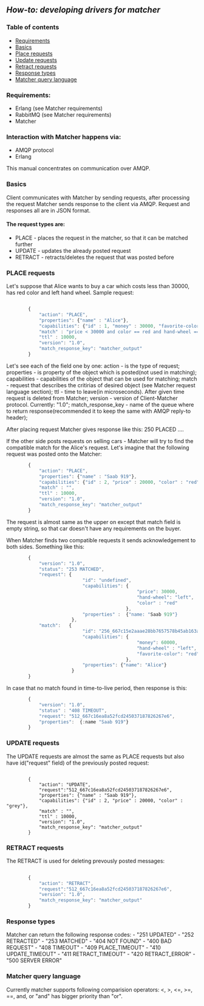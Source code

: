 ## *How-to: developing drivers for matcher*

### Table of contents
- [Requirements](#requirements)
- [Basics](#basics)
- [Place requests](#place-requests)
- [Update requests](#update-requests)
- [Retract requests](#retract-requests)
- [Response types](#response-types)
- [Matcher query language](#matcher-query-language)

### Requirements:
- Erlang (see Matcher requirements)
- RabbitMQ (see Matcher requirements)
- Matcher

### Interaction with Matcher happens via:
- AMQP protocol 
- Erlang

This manual concentrates on communication over AMQP.

### Basics

Client communicates with Matcher by sending requests, after processing the request Matcher sends response to the client via AMQP.
Request and responses all are in JSON format. 

#### The request types are:
- PLACE - places the request in the matcher, so that it can be matched further
- UPDATE - updates the already posted request
- RETRACT - retracts/deletes the request that was posted before

### PLACE requests
Let's suppose that Alice wants to buy a car which costs less than 30000, has red color and left hand wheel. Sample request:
```javascript

        {
            "action": "PLACE",
            "properties": {"name" : "Alice"},
            "capabilities": {"id" : 1, "money" : 30000, "favorite-color" : "red"},
            "match" : "price < 30000 and color == red and hand-wheel == left",
            "ttl" : 10000,
            "version": "1.0",
            "match_response_key": "matcher_output"
        }
```
Let's see each of the field one by one:
    action - is the type of request;
    properties - is property of the object which is posted(not used in matching);
    capabilities - capabilities of the object that can be used for matching;
    match - request that describes the critirias of desired object (see Matcher request language section);
    ttl - time to leave(in microseconds). After given time request is deleted from Matcher;
    version - version of Client-Matcher protocol. Currently: "1.0";
    match_response_key - name of the queue where to return response(recommended it to keep the same with AMQP reply-to header);

After placing request Matcher gives response like this:
    250 PLACED ....
        
If the other side posts requests on selling cars - Matcher will try to find the compatible match for the Alice's request. Let's imagine that the following request was posted onto the Matcher:

```javascript        
        {
            "action": "PLACE",
            "properties": {"name" : "Saab 919"},
            "capabilities": {"id" : 2, "price" : 20000, "color" : "red"},
            "match" : "",
            "ttl" : 10000,
            "version": "1.0",
            "match_response_key": "matcher_output"
        }
```

The request is almost same as the upper on except that match field is empty string, so that car doesn't have any requirements on the buyer. 
    
When Matcher finds two compatible requests it sends acknowledgement to both sides. Something like this:
```javascript        
        {
            "version": "1.0",
            "status": "253 MATCHED", 
            "request": {
                            "id": "undefined", 
                            "capabilities": {
                                                "price": 30000, 
                                                "hand-wheel": "left", 
                                                "color" : "red"
                                            },
                            "properties" :  {"name: "Saab 919"}
                        },
            "match":   {
                            "id": "256_667c15e2aaae28bb7657578b45ab163a", 
                            "capabilities": {
                                                "money": 60000, 
                                                "hand-wheel" : "left",
                                                "favorite-color": "red"
                                            }, 
                            "properties": {"name": "Alice"}
                        }
        }
```
            
In case that no match found in time-to-live period, then response is this:
```javascript
        {
            "version": "1.0", 
            "status" : "408 TIMEOUT", 
            "request": "512_667c16ea8a52fcd245037187826267e6", 
            "properties":  {:name "Saab 919"}
        }
```
            
### UPDATE requests
The UPDATE requests are almost the same as PLACE requests but also have id("request" field) of the previously posted request:
```javscript

        {
            "action": "UPDATE",
            "request":"512_667c16ea8a52fcd245037187826267e6", 
            "properties": {"name" : "Saab 919"},
            "capabilities": {"id" : 2, "price" : 20000, "color" : "grey"},
            "match" : "",
            "ttl" : 10000,
            "version": "1.0",
            "match_response_key": "matcher_output"
        }
```

### RETRACT requests
The RETRACT is used for deleting prevously posted messages:
```javascript
        
        {
            "action": "RETRACT",
            "request":"512_667c16ea8a52fcd245037187826267e6", 
            "version": "1.0",
            "match_response_key": "matcher_output"
        }
```
### Response types
Matcher can return the following response codes:
        - "251 UPDATED"
        - "252 RETRACTED"
        - "253 MATCHED"
        - "404 NOT FOUND"
        - "400 BAD REQUEST"
        - "408 TIMEOUT"
        - "409 PLACE_TIMEOUT"
        - "410 UPDATE_TIMEOUT"
        - "411 RETRACT_TIMEOUT"
        - "420 RETRACT_ERROR"
        - "500 SERVER ERROR"
        
### Matcher query language
Currently matcher supports following comparision operators: <, >, <=, >=, ==, and, or
"and" has bigger priority than "or".
